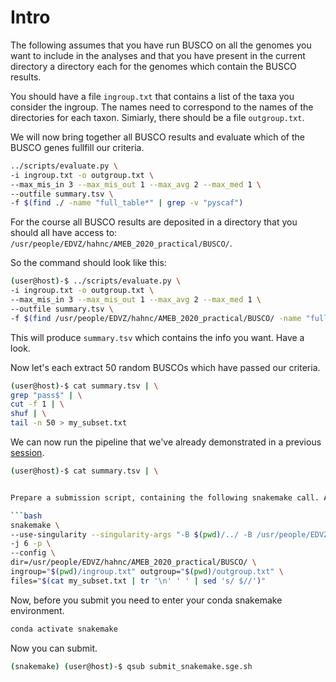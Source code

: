 # Intro

The following assumes that you have run BUSCO on all the genomes you want to include in the analyses and that you have present in the current directory a directory each for the genomes which contain the BUSCO results.

You should have a file `ingroup.txt` that contains a list of the taxa you consider the ingroup. The names need to correspond to the names of the directories for each taxon. Simiarly, there should be a file `outgroup.txt`.

We will now bring together all BUSCO results and evaluate which of the BUSCO genes fullfill our criteria.

```bash
../scripts/evaluate.py \
-i ingroup.txt -o outgroup.txt \
--max_mis_in 3 --max_mis_out 1 --max_avg 2 --max_med 1 \
--outfile summary.tsv \
-f $(find ./ -name "full_table*" | grep -v "pyscaf")
```

For the course all BUSCO results are deposited in a directory that you should all have access to:
`/usr/people/EDVZ/hahnc/AMEB_2020_practical/BUSCO/`.

So the command should look like this:

```bash
(user@host)-$ ../scripts/evaluate.py \
-i ingroup.txt -o outgroup.txt \
--max_mis_in 3 --max_mis_out 1 --max_avg 2 --max_med 1 \
--outfile summary.tsv \
-f $(find /usr/people/EDVZ/hahnc/AMEB_2020_practical/BUSCO/ -name "full_table*" | grep -v "pyscaf")
```

This will produce `summary.tsv` which contains the info you want. Have a look.

Now let's each extract 50 random BUSCOs which have passed our criteria.
```bash
(user@host)-$ cat summary.tsv | \
grep "pass$" | \
cut -f 1 | \
shuf | \
tail -n 50 > my_subset.txt
```

We can now run the pipeline that we've already demonstrated in a previous [session](https://github.com/chrishah/AMEB_HPC_Snakemake).


```bash
(user@host)-$ cat summary.tsv | \


Prepare a submission script, containing the following snakemake call. An example is [here](https://github.com/chrishah/AMEB_2020_practical/blob/master/BUSCO/submit_snakemake.sge.sh).

```bash
snakemake \
--use-singularity --singularity-args "-B $(pwd)/../ -B /usr/people/EDVZ/hahnc/AMEB_2020_practical/BUSCO/" \
-j 6 -p \
--config \
dir=/usr/people/EDVZ/hahnc/AMEB_2020_practical/BUSCO/ \
ingroup="$(pwd)/ingroup.txt" outgroup="$(pwd)/outgroup.txt" \
files="$(cat my_subset.txt | tr '\n' ' ' | sed 's/ $//')"
```

Now, before you submit you need to enter your conda snakemake environment.
```bash
conda activate snakemake
```

Now you can submit.
```bash
(snakemake) (user@host)-$ qsub submit_snakemake.sge.sh
```


